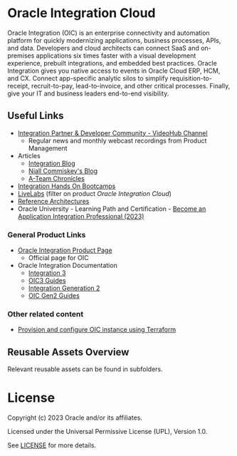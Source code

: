 # Oracle Integration Cloud

Oracle Integration (OIC) is an enterprise connectivity and automation platform for quickly modernizing applications, business processes, APIs, and data. Developers and cloud architects can connect SaaS and on-premises applications six times faster with a visual development experience, prebuilt integrations, and embedded best practices. Oracle Integration gives you native access to events in Oracle Cloud ERP, HCM, and CX. Connect app-specific analytic silos to simplify requisition-to-receipt, recruit-to-pay, lead-to-invoice, and other critical processes. Finally, give your IT and business leaders end-to-end visibility.

## Useful Links

- [Integration Partner & Developer Community - VideoHub Channel](https://videohub.oracle.com/channel/Oracle%2BPartner%2BCommunity)
  - Regular news and monthly webcast recordings from Product Management
- Articles
  - [Integration Blog](https://blogs.oracle.com/integration/)
  - [Niall Commiskey's Blog](http://niallcblogs.blogspot.com/)
  - [A-Team Chronicles](https://www.ateam-oracle.com/category/atm-integration)
- [Integration Hands On Bootcamps](https://go.oracle.com/LP=110450?elqCampaignId=296318)
- [LiveLabs](https://apexapps.oracle.com/pls/apex/r/dbpm/livelabs/livelabs-workshop-cards) (filter on product *Oracle Integration Cloud*)
- [Reference Architectures](https://docs.oracle.com/solutions/?q=&cType=reference-architectures%2Csolution-playbook%2Cbuilt-deployed&product=Integration%20Generation%202%2CIntegration%20Cloud%20Service%2CIntegration%203%2CIntegration%20Adapters&sort=date-desc&lang=en)
- Oracle University - Learning Path and Certification - [Become an Application Integration Professional (2023)](https://mylearn.oracle.com/ou/learning-path/become-an-application-integration-professional-2023/122249)

### General Product Links

- [Oracle Integration Product Page](https://www.oracle.com/integration/application-integration/)
    - Official page for OIC 
- Oracle Integration Documentation
    - [Integration 3](https://docs.oracle.com/iaas/application-integration/index.html)
    - [OIC3 Guides](https://docs.oracle.com/en/cloud/paas/application-integration/books.html)
    - [Integration Generation 2](https://docs.oracle.com/en-us/iaas/integration/index.html)
    - [OIC Gen2 Guides](https://docs.oracle.com/en/cloud/paas/integration-cloud/books.html)

### Other related content

- [Provision and configure OIC instance using Terraform](https://medium.com/oracledevs/provision-and-configure-oracle-integration-cloud-instance-using-terraform-6baa89c257a)
  

## Reusable Assets Overview

Relevant reusable assets can be found in subfolders.

# License

Copyright (c) 2023 Oracle and/or its affiliates.

Licensed under the Universal Permissive License (UPL), Version 1.0.

See [LICENSE](https://github.com/oracle-devrel/technology-engineering/blob/folder-structure/LICENSE) for more details.

